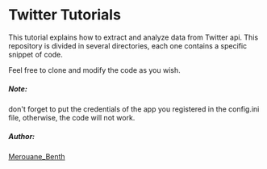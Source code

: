 # Twitter Tutorials

This tutorial explains how to extract and analyze data from Twitter api.
This repository is divided in several directories, each one contains a specific snippet of code.

Feel free to clone and modify the code as you wish.

##### Note:
don't forget to put the credentials of the app you registered in the config.ini file, otherwise, the code will not work.

##### Author:
[Merouane_Benth](https://twitter.com/Merouane_Benth)